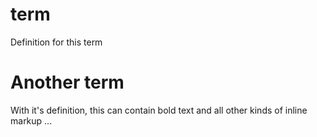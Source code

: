 # term
Definition for this term
# Another term
With it's definition, this can contain bold text and all other kinds of inline markup ...
